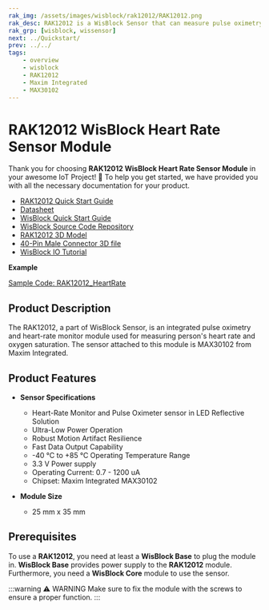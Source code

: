 ```yaml
---
rak_img: /assets/images/wisblock/rak12012/RAK12012.png
rak_desc: RAK12012 is a WisBlock Sensor that can measure pulse oximetry and heart rate of a person.
rak_grp: [wisblock, wissensor]
next: ../Quickstart/
prev: ../../
tags:
    - overview
    - wisblock
    - RAK12012
    - Maxim Integrated
    - MAX30102
---
```



# RAK12012 WisBlock Heart Rate Sensor Module

Thank you for choosing **RAK12012 WisBlock Heart Rate Sensor Module** in your awesome IoT Project! 🎉 To help you get started, we have provided you with all the necessary documentation for your product.

* [RAK12012 Quick Start Guide](../Quickstart/)
* [Datasheet](../Datasheet/)
* <a href="../../Quickstart/" target="_blank">WisBlock Quick Start Guide</a>
* [WisBlock Source Code Repository](https://github.com/RAKWireless/WisBlock/)
* [RAK12012 3D Model](https://downloads.rakwireless.com/3D_File/WisBlock/3D_RAK12012.stp)
* [40-Pin Male Connector 3D file](https://downloads.rakwireless.com/3D_File/Accessory/WisConnector/M40S1003K6M.stp)
* [WisBlock IO Tutorial](https://docs.rakwireless.com/Knowledge-Hub/Learn/WisBlock-IO-Tutorial/)

**Example**

[Sample Code: RAK12012_HeartRate](https://github.com/RAKWireless/WisBlock/tree/master/examples/common/IO/RAK12012_HeartRate)






## Product Description

The RAK12012, a part of WisBlock Sensor, is an integrated pulse oximetry and heart-rate monitor module used for measuring person's heart rate and oxygen saturation. The sensor attached to this module is MAX30102 from Maxim Integrated.


## Product Features

* **Sensor Specifications**
    * Heart-Rate Monitor and Pulse Oximeter sensor in LED Reflective Solution
    * Ultra-Low Power Operation
    * Robust Motion Artifact Resilience
    * Fast Data Output Capability
    * -40&nbsp;°C to +85&nbsp;°C Operating Temperature Range
    * 3.3&nbsp;V Power supply
    * Operating Current: 0.7 - 1200&nbsp;uA
    * Chipset: Maxim Integrated MAX30102

* **Module Size**
    * 25&nbsp;mm x 35&nbsp;mm

## Prerequisites

To use a **RAK12012**, you need at least a **WisBlock Base** to plug the module in. **WisBlock Base** provides power supply to the  **RAK12012** module. Furthermore, you need a **WisBlock Core** module to use the sensor.

:::warning ⚠️ WARNING
Make sure to fix the module with the screws to ensure a proper function.
:::